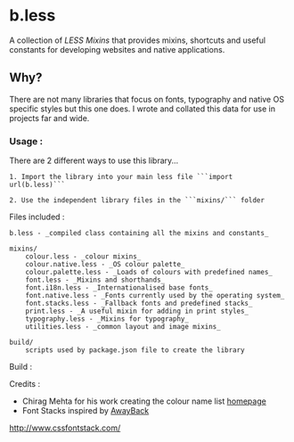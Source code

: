# b.less #
A collection of _LESS Mixins_ that provides mixins, shortcuts and useful constants for developing websites and native applications. 

## Why? ##
There are not many libraries that focus on fonts, typography and native OS specific styles but this one does.
I wrote and collated this data for use in projects far and wide.

### Usage : ###
There are 2 different ways to use this library...
	
	1. Import the library into your main less file ```import url(b.less)```

	2. Use the independent library files in the ```mixins/``` folder
	
Files included :
	
	b.less - _compiled class containing all the mixins and constants_
	
	mixins/
		colour.less - _colour mixins_
		colour.native.less - _OS colour palette_
		colour.palette.less - _Loads of colours with predefined names_
		font.less - _Mixins and shorthands_
		font.i18n.less - _Internationalised base fonts_
		font.native.less - _Fonts currently used by the operating system_
		font.stacks.less - _Fallback fonts and predefined stacks_
		print.less - _A useful mixin for adding in print styles_
		typography.less - _Mixins for typography_
		utilities.less - _common layout and image mixins_
	
	build/
		scripts used by package.json file to create the library
	
Build :
	
Credits :
* Chirag Mehta for his work creating the colour name list [homepage](http://chir.ag/projects/name-that-color)
* Font Stacks inspired by [AwayBack](http://www.awayback.com/revised-font-stack/)
	
http://www.cssfontstack.com/